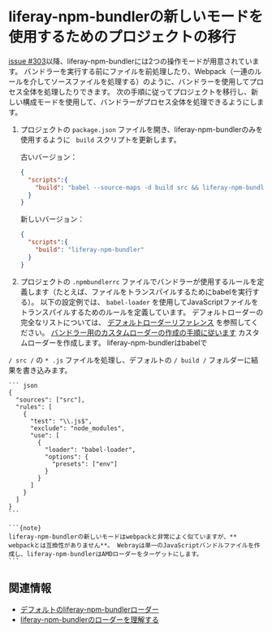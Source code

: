 # liferay-npm-bundlerの新しいモードを使用するためのプロジェクトの移行

[issue \#303](https://github.com/liferay/liferay-js-toolkit/issues/303)以降、liferay-npm-bundlerには2つの操作モードが用意されています。 バンドラーを実行する前にファイルを前処理したり、Webpack（一連のルールを介してソースファイルを処理する）のように、バンドラーを使用してプロセス全体を処理したりできます。 次の手順に従ってプロジェクトを移行し、新しい構成モードを使用して、バンドラーがプロセス全体を処理できるようにします。

1.  プロジェクトの `package.json` ファイルを開き、liferay-npm-bundlerのみを使用するように ` build` スクリプトを更新します。

    古いバージョン：

    ``` json
    {
      "scripts":{
        "build": "babel --source-maps -d build src && liferay-npm-bundler"
      }
    }
    ```

    新しいバージョン：

    ``` json
    {
      "scripts":{
        "build": "liferay-npm-bundler"
      }
    }
    ```

2.  プロジェクトの `.npmbundlerrc` ファイルでバンドラーが使用するルールを定義します（たとえば、ファイルをトランスパイルするためにbabelを実行する）。 以下の設定例では、 `babel-loader` を使用してJavaScriptファイルをトランスパイルするためのルールを定義しています。 デフォルトローダーの完全なリストについては、 [デフォルトローダーリファレンス](../default-bundler-loaders.md) を参照してください。 [バンドラー用のカスタムローダーの作成の手順に従います](../../developer/creating-custom-loaders-for-the-bundler.md) <!-- TODO: Fix link --> カスタムローダーを作成します。 liferay-npm-bundlerはbabelで 
   
   `/ src /` の `* .js` ファイルを処理し、デフォルトの `/ build /` フォルダーに結果を書き込みます。

    ``` json
    {
      "sources": ["src"],
      "rules": [
        {
          "test": "\\.js$",
          "exclude": "node_modules",
          "use": [
            {
              "loader": "babel-loader",
              "options": {
                "presets": ["env"]
              }
            }
          ]
        }
      ]
    }
    ```

    ```{note}
    liferay-npm-bundlerの新しいモードはwebpackと非常によく似ていますが、** webpackとは互換性がありません**。 Webrayは単一のJavaScriptバンドルファイルを作成し、liferay-npm-bundlerはAMDローダーをターゲットにします。
    ```

## 関連情報

  - [デフォルトのliferay-npm-bundlerローダー](../default-bundler-loaders.md)
  - [liferay-npm-bundlerのローダーを理解する](../understanding-bundler-loaders.md)
